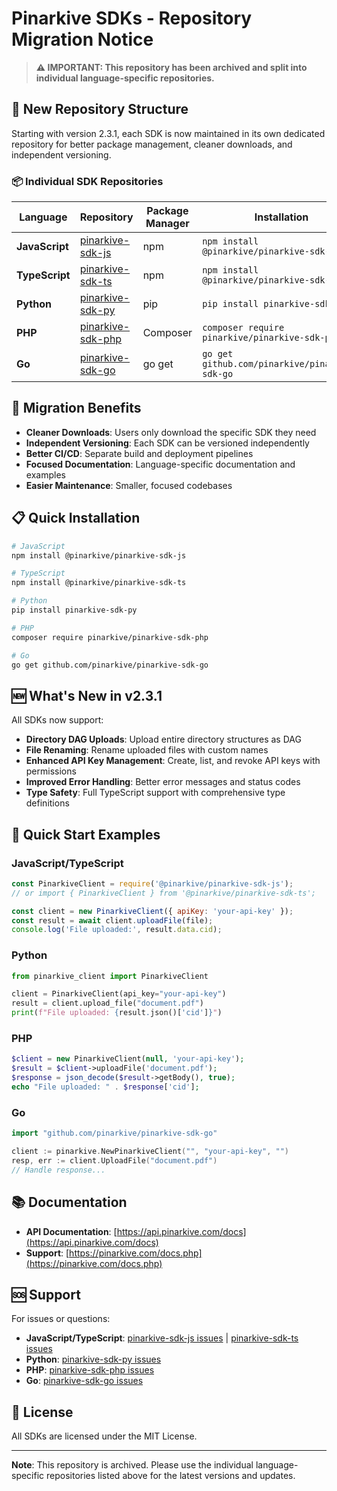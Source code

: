 # Pinarkive SDKs - Repository Migration Notice

> **⚠️ IMPORTANT: This repository has been archived and split into individual language-specific repositories.**

## 🚀 New Repository Structure

Starting with version 2.3.1, each SDK is now maintained in its own dedicated repository for better package management, cleaner downloads, and independent versioning.

### 📦 Individual SDK Repositories

| Language | Repository | Package Manager | Installation |
|----------|------------|-----------------|--------------|
| **JavaScript** | [pinarkive-sdk-js](https://github.com/pinarkive/pinarkive-sdk-js) | npm | `npm install @pinarkive/pinarkive-sdk-js` |
| **TypeScript** | [pinarkive-sdk-ts](https://github.com/pinarkive/pinarkive-sdk-ts) | npm | `npm install @pinarkive/pinarkive-sdk-ts` |
| **Python** | [pinarkive-sdk-py](https://github.com/pinarkive/pinarkive-sdk-py) | pip | `pip install pinarkive-sdk-py` |
| **PHP** | [pinarkive-sdk-php](https://github.com/pinarkive/pinarkive-sdk-php) | Composer | `composer require pinarkive/pinarkive-sdk-php` |
| **Go** | [pinarkive-sdk-go](https://github.com/pinarkive/pinarkive-sdk-go) | go get | `go get github.com/pinarkive/pinarkive-sdk-go` |

## 🔄 Migration Benefits

- **Cleaner Downloads**: Users only download the specific SDK they need
- **Independent Versioning**: Each SDK can be versioned independently  
- **Better CI/CD**: Separate build and deployment pipelines
- **Focused Documentation**: Language-specific documentation and examples
- **Easier Maintenance**: Smaller, focused codebases

## 📋 Quick Installation

```bash
# JavaScript
npm install @pinarkive/pinarkive-sdk-js

# TypeScript  
npm install @pinarkive/pinarkive-sdk-ts

# Python
pip install pinarkive-sdk-py

# PHP
composer require pinarkive/pinarkive-sdk-php

# Go
go get github.com/pinarkive/pinarkive-sdk-go
```

## 🆕 What's New in v2.3.1

All SDKs now support:
- **Directory DAG Uploads**: Upload entire directory structures as DAG
- **File Renaming**: Rename uploaded files with custom names
- **Enhanced API Key Management**: Create, list, and revoke API keys with permissions
- **Improved Error Handling**: Better error messages and status codes
- **Type Safety**: Full TypeScript support with comprehensive type definitions

## 🔗 Quick Start Examples

### JavaScript/TypeScript
```javascript
const PinarkiveClient = require('@pinarkive/pinarkive-sdk-js');
// or import { PinarkiveClient } from '@pinarkive/pinarkive-sdk-ts';

const client = new PinarkiveClient({ apiKey: 'your-api-key' });
const result = await client.uploadFile(file);
console.log('File uploaded:', result.data.cid);
```

### Python
```python
from pinarkive_client import PinarkiveClient

client = PinarkiveClient(api_key="your-api-key")
result = client.upload_file("document.pdf")
print(f"File uploaded: {result.json()['cid']}")
```

### PHP
```php
$client = new PinarkiveClient(null, 'your-api-key');
$result = $client->uploadFile('document.pdf');
$response = json_decode($result->getBody(), true);
echo "File uploaded: " . $response['cid'];
```

### Go
```go
import "github.com/pinarkive/pinarkive-sdk-go"

client := pinarkive.NewPinarkiveClient("", "your-api-key", "")
resp, err := client.UploadFile("document.pdf")
// Handle response...
```

## 📚 Documentation

- **API Documentation**: [https://api.pinarkive.com/docs](https://api.pinarkive.com/docs)
- **Support**: [https://pinarkive.com/docs.php](https://pinarkive.com/docs.php)

## 🆘 Support

For issues or questions:
- **JavaScript/TypeScript**: [pinarkive-sdk-js issues](https://github.com/pinarkive/pinarkive-sdk-js/issues) | [pinarkive-sdk-ts issues](https://github.com/pinarkive/pinarkive-sdk-ts/issues)
- **Python**: [pinarkive-sdk-py issues](https://github.com/pinarkive/pinarkive-sdk-py/issues)
- **PHP**: [pinarkive-sdk-php issues](https://github.com/pinarkive/pinarkive-sdk-php/issues)
- **Go**: [pinarkive-sdk-go issues](https://github.com/pinarkive/pinarkive-sdk-go/issues)

## 📜 License

All SDKs are licensed under the MIT License.

---

**Note**: This repository is archived. Please use the individual language-specific repositories listed above for the latest versions and updates.